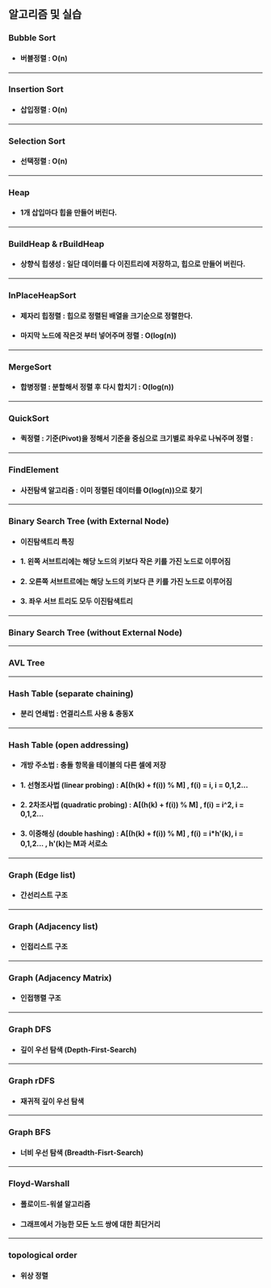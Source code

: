 ## 알고리즘 및 실습  

### Bubble Sort
+ #### 버블정렬 : O(n)  
***
### Insertion Sort
+ #### 삽입정렬 : O(n)
***
### Selection Sort
+ #### 선택정렬 : O(n)   
***
### Heap
+ #### 1개 삽입마다 힙을 만들어 버린다.
***
### BuildHeap & rBuildHeap
+ #### 상향식 힙생성 : 일단 데이터를 다 이진트리에 저장하고, 힙으로 만들어 버린다.
***
### InPlaceHeapSort
+ #### 제자리 힙정렬 : 힙으로 정렬된 배열을 크기순으로 정렬한다.
+ #### 마지막 노드에 작은것 부터 넣어주며 정렬 : O(log(n))
***
### MergeSort
+ #### 합병정렬 : 분할해서 정렬 후 다시 합치기 : O(log(n))
***
### QuickSort
+ #### 퀵정렬 : 기준(Pivot)을 정해서 기준을 중심으로 크기별로 좌우로 나눠주며 정렬 : 
***
### FindElement
+ #### 사전탐색 알고리즘 : 이미 정렬된 데이터를 O(log(n))으로 찾기
***
### Binary Search Tree (with External Node)
+ #### 이진탐색트리 특징
+ #### 1. 왼쪽 서브트리에는 해당 노드의 키보다 작은 키를 가진 노드로 이루어짐
+ #### 2. 오른쪽 서브트르에는 해당 노드의 키보다 큰 키를 가진 노드로 이루어짐
+ #### 3. 좌우 서브 트리도 모두 이진탐색트리
***
### Binary Search Tree (without External Node)
***
### AVL Tree
***
### Hash Table (separate chaining)
+ #### 분리 연쇄법 : 연결리스트 사용 & 충동X
***
### Hash Table (open addressing)
+ #### 개방 주소법 : 충돌 항목을 테이블의 다른 셀에 저장
+ #### 1. 선형조사법 (linear probing) : A[(h(k) + f(i)) % M] , f(i) = i, i = 0,1,2...
+ #### 2. 2차조사법 (quadratic probing) : A[(h(k) + f(i)) % M] , f(i) = i^2, i = 0,1,2...
+ #### 3. 이중해싱 (double hashing) : A[(h(k) + f(i)) % M] , f(i) = i*h'(k), i = 0,1,2... , h'(k)는 M과 서로소
***
### Graph (Edge list)
+ #### 간선리스트 구조
***
### Graph (Adjacency list)
+ #### 인접리스트 구조
***
### Graph (Adjacency Matrix)
+ #### 인접행렬 구조
***
### Graph DFS
+ #### 깊이 우선 탐색 (Depth-First-Search)
***
### Graph rDFS
+ #### 재귀적 깊이 우선 탐색
***
### Graph BFS
+ #### 너비 우선 탐색 (Breadth-Fisrt-Search)
***
### Floyd-Warshall
+ #### 폴로이드-워셜 알고리즘
+ #### 그래프에서 가능한 모든 노드 쌍에 대한 최단거리
***
### topological order
+ #### 위상 정렬
